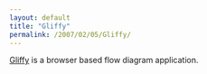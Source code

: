 ```yaml
---
layout: default
title: "Gliffy"
permalink: /2007/02/05/Gliffy/
---
```


<a href="http://www.gliffy.com/" target="_blank">Gliffy</a> is a browser based flow diagram application.